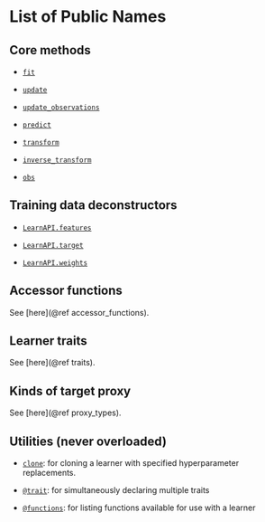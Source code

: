 # List of Public Names

## Core methods

- [`fit`](@ref)

- [`update`](@ref)

- [`update_observations`](@ref)

- [`predict`](@ref)

- [`transform`](@ref)

- [`inverse_transform`](@ref)

- [`obs`](@ref)

## Training data deconstructors

- [`LearnAPI.features`](@ref)

- [`LearnAPI.target`](@ref)
  
- [`LearnAPI.weights`](@ref)
  

## Accessor functions

See [here](@ref accessor_functions).


## Learner traits

See [here](@ref traits).


## Kinds of target proxy

See [here](@ref proxy_types).


## Utilities (never overloaded)

- [`clone`](@ref): for cloning a learner with specified hyperparameter replacements.

- [`@trait`](@ref): for simultaneously declaring multiple traits

- [`@functions`](@ref): for listing functions available for use with a learner 
